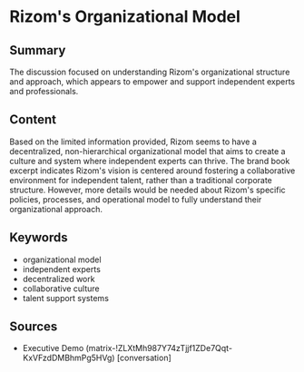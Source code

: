 # Rizom's Organizational Model

## Summary
The discussion focused on understanding Rizom's organizational structure and approach, which appears to empower and support independent experts and professionals.

## Content
Based on the limited information provided, Rizom seems to have a decentralized, non-hierarchical organizational model that aims to create a culture and system where independent experts can thrive. The brand book excerpt indicates Rizom's vision is centered around fostering a collaborative environment for independent talent, rather than a traditional corporate structure. However, more details would be needed about Rizom's specific policies, processes, and operational model to fully understand their organizational approach.

## Keywords

- organizational model
- independent experts
- decentralized work
- collaborative culture
- talent support systems

## Sources

- Executive Demo (matrix-!ZLXtMh987Y74zTjjf1ZDe7Qqt-KxVFzdDMBhmPg5HVg) [conversation]
